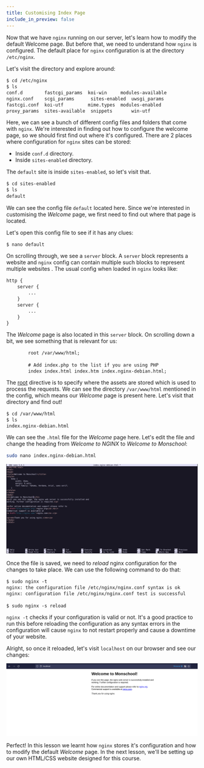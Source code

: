 ```yaml
---
title: Customising Index Page
include_in_preview: false
---
```


Now that we have `nginx` running on our server, let's learn how to modify the default Welcome page. But before that, we need to understand how `nginx` is configured.
The default place for `nginx` configuration is at the directory `/etc/nginx`.

Let's visit the directory and explore around:

```
$ cd /etc/nginx
$ ls
conf.d        fastcgi_params  koi-win     modules-available  nginx.conf    scgi_params      sites-enabled  uwsgi_params
fastcgi.conf  koi-utf         mime.types  modules-enabled    proxy_params  sites-available  snippets       win-utf
```

Here, we can see a bunch of different config files and folders that come with `nginx`. We're interested in finding out how to configure the welcome page, so we should first find out where it's configured. There are 2 places where configuration for `nginx` sites can be stored:

- Inside `conf.d` directory.
- Inside `sites-enabled` directory.

The `default` site is inside `sites-enabled`, so let's visit that.

```bash
$ cd sites-enabled
$ ls
default
```

We can see the config file `default` located here. Since we're interested in customising the _Welcome_ page, we first need to find out where that page is located.

Let's open this config file to see if it has any clues:

```
$ nano default
```

On scrolling through, we see a `server` block. A `server` block represents a website and `nginx` config can contain multiple such blocks to represent multiple websites . The usual config when loaded in `nginx` looks like:

```
http {
    server {
        ...
    }
    server {
        ...
    }
}
```

The _Welcome_ page is also located in this `server` block. On scrolling down a bit, we see something that is relevant for us:

```
        root /var/www/html;

        # Add index.php to the list if you are using PHP
        index index.html index.htm index.nginx-debian.html;
```

The [root](http://nginx.org/en/docs/http/ngx_http_core_module.html#root) directive is to specify where the assets are stored which is used to process the requests. We can see the directory `/var/www/html` mentioned in the config, which means our _Welcome_ page is present here. Let's visit that directory and find out!

```
$ cd /var/www/html
$ ls       
index.nginx-debian.html
```

We can see the `.html` file for the _Welcome_ page here. Let's edit the file and change the heading from _Welcome to NGINX_ to _Welcome to Monschool_:

```bash
sudo nano index.nginx-debian.html
```

![img](./img/nginx-index-edit.png)

Once the file is saved, we need to _reload_ nginx configuration for the changes to take place. We can use the following command to do that:

```
$ sudo nginx -t
nginx: the configuration file /etc/nginx/nginx.conf syntax is ok
nginx: configuration file /etc/nginx/nginx.conf test is successful

$ sudo nginx -s reload
```

`nginx -t` checks if your configuration is valid or not. It's a good practice to run this before reloading the configuration as any syntax errors in the configuration will cause `nginx` to not restart properly and cause a downtime of your website.

Alright, so once it reloaded, let's visit `localhost` on our browser and see our changes:

![img](./img/nginx-monschool-index.png)

Perfect! In this lesson we learnt how `nginx` stores it's configuration and how to modify the default _Welcome_ page. In the next lesson, we'll be setting up our own HTML/CSS website designed for this course.
